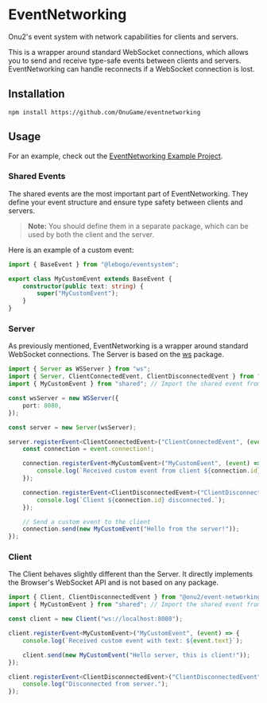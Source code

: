 # EventNetworking

Onu2's event system with network capabilities for clients and servers.

This is a wrapper around standard WebSocket connections, which allows you to send and receive type-safe events between clients and servers.
EventNetworking can handle reconnects if a WebSocket connection is lost.

## Installation

```
npm install https://github.com/OnuGame/eventnetworking
```

## Usage

For an example, check out the [EventNetworking Example Project](https://github.com/OnuGame/eventnetworking-example).

### Shared Events

The shared events are the most important part of EventNetworking. They define your event structure and ensure type safety between clients and servers.

> **Note:** You should define them in a separate package, which can be used by both the client and the server.

Here is an example of a custom event:

```ts
import { BaseEvent } from "@lebogo/eventsystem";

export class MyCustomEvent extends BaseEvent {
    constructor(public text: string) {
        super("MyCustomEvent");
    }
}
```

### Server

As previously mentioned, EventNetworking is a wrapper around standard WebSocket connections.
The Server is based on the [ws](https://www.npmjs.com/package/ws) package.

```ts
import { Server as WSServer } from "ws";
import { Server, ClientConnectedEvent, ClientDisconnectedEvent } from "@onu2/event-networking";
import { MyCustomEvent } from "shared"; // Import the shared event from the shared package

const wsServer = new WSServer({
    port: 8080,
});

const server = new Server(wsServer);

server.registerEvent<ClientConnectedEvent>("ClientConnectedEvent", (event) => {
    const connection = event.connection!;

    connection.registerEvent<MyCustomEvent>("MyCustomEvent", (event) => {
        console.log(`Received custom event from client ${connection.id}: ${event.text}`);
    });

    connection.registerEvent<ClientDisconnectedEvent>("ClientDisconnectedEvent", () => {
        console.log(`Client ${connection.id} disconnected.`);
    });

    // Send a custom event to the client
    connection.send(new MyCustomEvent("Hello from the server!"));
});
```

### Client

The Client behaves slightly different than the Server.
It directly implements the Browser's WebSocket API and is not based on any package.

```ts
import { Client, ClientDisconnectedEvent } from "@onu2/event-networking";
import { MyCustomEvent } from "shared"; // Import the shared event from the shared package

const client = new Client("ws://localhost:8080");

client.registerEvent<MyCustomEvent>("MyCustomEvent", (event) => {
    console.log(`Received custom event with text: ${event.text}`);

    client.send(new MyCustomEvent("Hello server, this is client!"));
});

client.registerEvent<ClientDisconnectedEvent>("ClientDisconnectedEvent", () => {
    console.log("Disconnected from server.");
});
```
